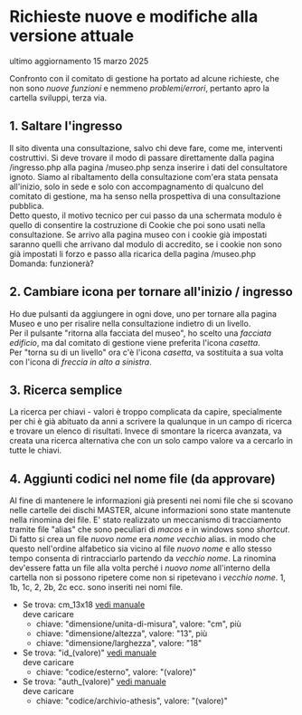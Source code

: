 # Richieste nuove e modifiche alla versione attuale

ultimo aggiornamento 15 marzo 2025

Confronto con il comitato di gestione ha portato ad alcune richieste,
che non sono *nuove funzioni* e nemmeno *problemi/errori*, pertanto apro la cartella
sviluppi, terza via.

## 1. Saltare l'ingresso

Il sito diventa una consultazione, salvo chi deve fare,
come me, interventi costruttivi. Si deve trovare il modo di passare
direttamente dalla pagina /ingresso.php alla pagina /museo.php
senza inserire i dati del consultatore ignoto. Siamo al ribaltamento
della consultazione com'era stata pensata all'inizio, solo in sede
e solo con accompagnamento di qualcuno del comitato di gestione,
ma ha senso nella prospettiva di una consultazione pubblica.  
Detto questo, il motivo tecnico per cui passo da una schermata modulo è quello di consentire la costruzione di Cookie che poi sono usati nella consultazione. Se arrivo alla pagina museo con i cookie già impostati saranno quelli che arrivano dal modulo di accredito, se i cookie non sono già impostati li forzo e passo alla ricarica della pagina /museo.php  
Domanda: funzionerà?

## 2. Cambiare icona per tornare all'inizio / ingresso

Ho due pulsanti da aggiungere in ogni dove, uno per tornare alla pagina Museo e uno per risalire nella consultazione indietro di un livello.  
Per il pulsante "ritorna alla facciata del museo", ho scelto una *facciata edificio*, ma dal comitato di gestione viene preferita l'icona
*casetta*.  
Per "torna su di un livello" ora c'è l'icona
*casetta*, va sostituita a sua volta con l'icona di *freccia in alto a sinistra*.

## 3. Ricerca semplice

La ricerca per chiavi - valori è troppo complicata da capire,
specialmente per chi è già abituato da anni a scrivere
la qualunque in un campo di ricerca e trovare un elenco di risultati.
Invece di smontare la ricerca avanzata, va creata una ricerca
alternativa che con un solo campo valore va a cercarlo in tutte
le chiavi.

## 4. Aggiunti codici nel nome file (da approvare)

Al fine di mantenere le informazioni già presenti nei nomi file
che si scovano nelle cartelle dei dischi MASTER, alcune informazioni
sono state mantenute nella rinomina dei file.
E' stato realizzato un meccanismo di tracciamento tramite file "alias"
che sono peculiari di *macos* e in windows sono *shortcut*.
Di fatto si crea un file *nuovo nome* era *nome vecchio* alias.
in modo che questo nell'ordine alfabetico sia vicino al file *nuovo nome*
e allo stesso tempo consenta di rintracciarlo partendo da *vecchio nome*.
La rinomina dev'essere fatta un file alla volta perché i *nuovo nome*
all'interno della cartella non si possono ripetere come non si ripetevano
i *vecchio nome*. 1, 1b, 1c, 2, 2b, 2c ecc. sono inseriti nei nomi file.

- Se trova: cm_13x18  [vedi manuale](https://www.fotomuseoathesis.it/man/2-chiavi-di-ricerca/2-6-dimensioni/)  
  deve caricare  
  - chiave: "dimensione/unita-di-misura", valore: "cm", più 
  - chiave: "dimensione/altezza", valore: "13", più
  - chiave: "dimensione/larghezza", valore: "18"
- Se trova: "id_(valore)" [vedi manuale](https://www.fotomuseoathesis.it/man/2-chiavi-di-ricerca/2-13-codice-esterno/)  
  deve caricare
  - chiave: "codice/esterno", valore: "(valore)"
- Se trova: "auth_(valore)"  [vedi manuale](https://www.fotomuseoathesis.it/man/2-chiavi-di-ricerca/2-12-codice-archivio-athesis/)  
  deve caricare  
  - chiave: "codice/archivio-athesis", valore: "(valore)"
